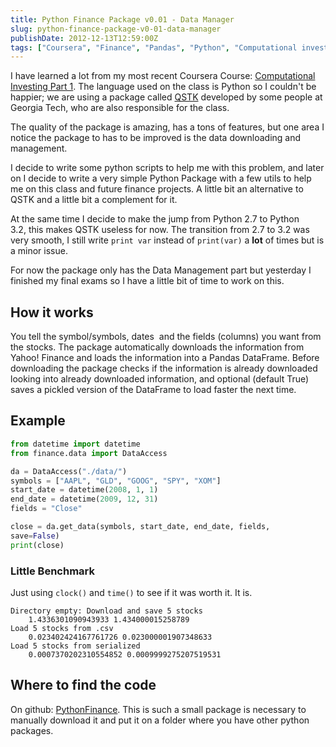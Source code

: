 ```yaml
---
title: Python Finance Package v0.01 - Data Manager
slug: python-finance-package-v0-01-data-manager
publishDate: 2012-12-13T12:59:00Z
tags: ["Coursera", "Finance", "Pandas", "Python", "Computational investing"]
---
```


I have learned a lot from my most recent Coursera Course: [Computational
Investing Part 1][]. The language used on the class is Python so I
couldn't be happier; we are using a package called [QSTK][] developed by
some people at Georgia Tech, who are also responsible for the class.

The quality of the package is amazing, has a tons of features, but one
area I notice the package to has to be improved is the data downloading
and management.

I decide to write some python scripts to help me with this problem, and
later on I decide to write a very simple Python Package with a few utils
to help me on this class and future finance projects. A little bit an
alternative to QSTK and a little bit a complement for it.

At the same time I decide to make the jump from Python 2.7 to Python
3.2, this makes QSTK useless for now. The transition from 2.7 to 3.2 was
very smooth, I still write `print var` instead of `print(var)` a **lot**
of times but is a minor issue.

For now the package only has the Data Management part but yesterday I
finished my final exams so I have a little bit of time to work on this.

## How it works

You tell the symbol/symbols, dates  and the fields (columns) you want
from the stocks. The package automatically downloads the information
from Yahoo! Finance and loads the information into a Pandas DataFrame.
Before downloading the package checks if the information is already
downloaded looking into already downloaded information, and
optional (default True) saves a pickled version of the DataFrame to load
faster the next time.

## Example

```python
from datetime import datetime
from finance.data import DataAccess

da = DataAccess("./data/")
symbols = ["AAPL", "GLD", "GOOG", "SPY", "XOM"]
start_date = datetime(2008, 1, 1)
end_date = datetime(2009, 12, 31)
fields = "Close"

close = da.get_data(symbols, start_date, end_date, fields,
save=False)
print(close)
```

### Little Benchmark

Just using `clock()` and `time()` to see if it was worth it. It is.

```
Directory empty: Download and save 5 stocks
    1.4336301090943933 1.434000015258789
Load 5 stocks from .csv
    0.023402424167761726 0.023000001907348633
Load 5 stocks from serialized
    0.0007370202310554852 0.0009999275207519531
```

## Where to find the code

On github: [PythonFinance][]. This is such a small package is necessary
to manually download it and put it on a folder where you have other
python packages.

[Computational Investing Part 1]: https://class.coursera.org/compinvesting1-2012-001/class/index "Computational Investing - Part 1"
[QSTK]: http://wiki.quantsoftware.org/index.php?title=QuantSoftware_ToolKit "QSTK"
[PythonFinance]: https://github.com/danielfrg/PythonFinance "PythonFinance"
